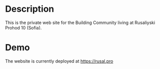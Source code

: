 # Description
This is the private web site for the Building Community living at Rusaliyski Prohod 10 (Sofia). 

# Demo
The website is currently deployed at https://rusal.pro
